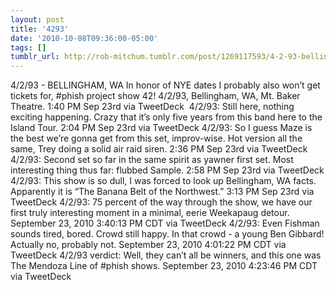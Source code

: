 ```yaml
---
layout: post
title: '4293'
date: '2010-10-08T09:36:00-05:00'
tags: []
tumblr_url: http://rob-mitchum.tumblr.com/post/1269117593/4-2-93-bellingham-wa-in-honor-of-nye-dates-i
---
```


4/2/93 - BELLINGHAM, WA
In honor of NYE dates I probably also won’t get tickets for, #phish project show 42! 4/2/93, Bellingham, WA, Mt. Baker Theatre. 1:40 PM Sep 23rd via TweetDeck 
4/2/93: Still here, nothing exciting happening. Crazy that it’s only five years from this band here to the Island Tour. 2:04 PM Sep 23rd via TweetDeck 
4/2/93: So I guess Maze is the best we’re gonna get from this set, improv-wise. Hot version all the same, Trey doing a solid air raid siren. 2:36 PM Sep 23rd via TweetDeck
4/2/93: Second set so far in the same spirit as yawner first set. Most interesting thing thus far: flubbed Sample. 2:58 PM Sep 23rd via TweetDeck 
4/2/93: This show is so dull, I was forced to look up Bellingham, WA facts. Apparently it is “The Banana Belt of the Northwest.” 3:13 PM Sep 23rd via TweetDeck 
4/2/93: 75 percent of the way through the show, we have our first truly interesting moment in a minimal, eerie Weekapaug detour. September 23, 2010 3:40:13 PM CDT via TweetDeck
4/2/93: Even Fishman sounds tired, bored. Crowd still happy. In that crowd - a young Ben Gibbard! Actually no, probably not. September 23, 2010 4:01:22 PM CDT via TweetDeck 
4/2/93 verdict: Well, they can’t all be winners, and this one was The Mendoza Line of #phish shows. September 23, 2010 4:23:46 PM CDT via TweetDeck 

